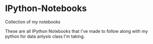 # IPython-Notebooks
Collection of my notebooks

These are all IPython Notebooks that I've made to follow along with my python for data anlysis class I'm taking.
